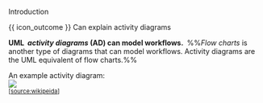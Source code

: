 <span id="title">Introduction</span>

<span id="prereqs"></span>

<span id="outcomes">{{ icon_outcome }} Can explain activity diagrams</span>

<div id="body">

**<trigger trigger="click" for="modal:modelingAd-uml">UML</trigger> _&nbsp;activity diagrams_ (AD) can model workflows.&nbsp;** %%_Flow charts_ is another type of diagrams that can model workflows. Activity diagrams are the UML equivalent of flow charts.%%

<modal header="**Unified Modeling Language (UML)**" id="modal:modelingAd-uml">
  <include src="../../../../common/definitions.md#def-uml" />
</modal>

<div v-closeable alt="">

An example activity diagram:<br>
<img src="https://upload.wikimedia.org/wikipedia/commons/e/e7/Activity_conducting.svg"><br>
<sub>[[source:wikipeida](https://en.wikipedia.org/wiki/Activity_diagram)]</sub>

</div>

</div>

<div id="extras">
</div>